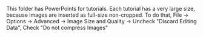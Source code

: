 This folder has PowerPoints for tutorials. Each tutorial has a very large size, because images are inserted as full-size non-cropped. To do that, 
File -> Options -> Advanced -> Image Size and Quality -> Uncheck "Discard Editing Data", Check "Do not compress Images"
